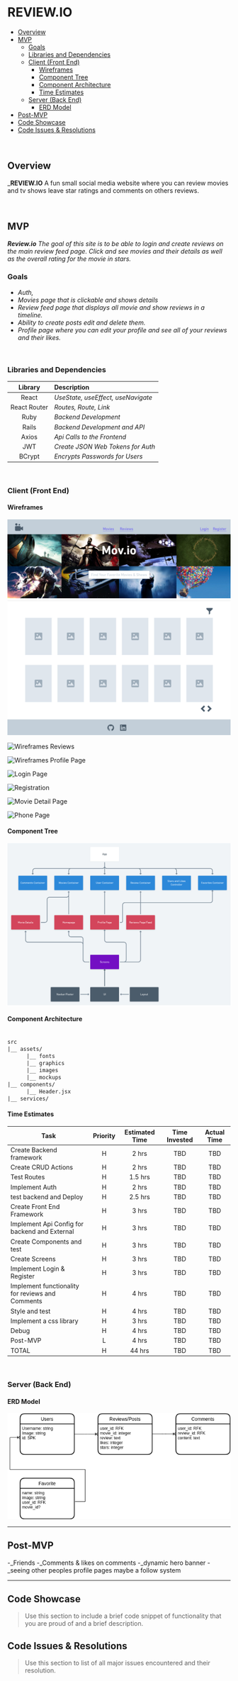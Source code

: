 # REVIEW.IO
- [Overview](#overview)
- [MVP](#mvp)
  - [Goals](#goals)
  - [Libraries and Dependencies](#libraries-and-dependencies)
  - [Client (Front End)](#client-front-end)
    - [Wireframes](#wireframes)
    - [Component Tree](#component-tree)
    - [Component Architecture](#component-architecture)
    - [Time Estimates](#time-estimates)
  - [Server (Back End)](#server-back-end)
    - [ERD Model](#erd-model)
- [Post-MVP](#post-mvp)
- [Code Showcase](#code-showcase)
- [Code Issues & Resolutions](#code-issues--resolutions)

<br>

## Overview

_**REVIEW.IO** A fun small social media website where you can review movies and tv shows leave star ratings and comments on others reviews.


<br>

## MVP

_**Review.io** The goal of this site is to be able to login and create reviews on the main review feed page. Click and see movies and their details as well as the overall rating for the movie in stars._ 
<br>

### Goals

- _Auth,_
- _Movies page that is clickable and shows details_
- _Review feed page that displays all movie and show reviews in a timeline._
- _Ability to create posts edit and delete them._
- _Profile page where you can edit your profile and see all of your reviews and their likes._

<br>

### Libraries and Dependencies


|     Library      | Description                                |
| :--------------: | :----------------------------------------- |
|      React       |     _UseState, useEffect, useNavigate_     |
|   React Router   |           _Routes, Route, Link_            |
|       Ruby       |             _Backend Development_          |
|       Rails      |        _Backend Development and API_       |
|       Axios      |         _Api Calls to the Frontend_        |
|       JWT        |       _Create JSON Web Tokens for Auth_    |
|      BCrypt      |        _Encrypts Passwords for Users_      |

<br>

### Client (Front End)

#### Wireframes



![Wireframes](https://raw.githubusercontent.com/Jacobdye99/P4-placeholder/main/Assets/P4.png)


![Wireframes Reviews](https://github.com/Jacobdye99/Review.io/blob/main/Assets/P4%20(1).png?raw=true)


![Wireframes Profile Page](https://github.com/Jacobdye99/Review.io/blob/main/Assets/P4%20(2).png?raw=true)


![Login Page](https://github.com/Jacobdye99/Review.io/blob/main/Assets/P4%20(3).png?raw=true)


![Registration](https://github.com/Jacobdye99/Review.io/blob/main/Assets/P4%20(4).png?raw=true)


![Movie Detail Page](https://github.com/Jacobdye99/Review.io/blob/main/Assets/P4%20(5).png?raw=true)


![Phone Page](https://github.com/Jacobdye99/Review.io/blob/main/Assets/P4%20(6).png?raw=true)



#### Component Tree

![Component Tree](https://github.com/Jacobdye99/P4-placeholder/blob/main/Assets/Heirarchy.png?raw=true)

#### Component Architecture



``` structure

src
|__ assets/
      |__ fonts
      |__ graphics
      |__ images
      |__ mockups
|__ components/
      |__ Header.jsx
|__ services/

```

#### Time Estimates

| Task                | Priority | Estimated Time | Time Invested | Actual Time |
| ------------------- | :------: | :------------: | :-----------: | :---------: |
| Create Backend framework   |    H     |     2 hrs      |     TBD     |    TBD    |
| Create CRUD Actions |    H     |     2 hrs      |     TBD     |     TBD     |
| Test Routes |    H     |     1.5 hrs      |     TBD     |     TBD     |
| Implement Auth |    H     |     2 hrs      |     TBD     |     TBD     |
| test backend and Deploy |    H     |     2.5 hrs      |     TBD     |     TBD     |
| Create Front End Framework |    H     |     3 hrs      |     TBD     |     TBD     |
| Implement Api Config for backend and External |    H     |     3 hrs      |     TBD     |     TBD     |
| Create Components and test |    H     |     3 hrs      |     TBD     |     TBD     |
| Create Screens |    H     |     3 hrs      |     TBD     |     TBD     |
| Implement Login & Register |    H     |     3 hrs      |     TBD     |     TBD     |
| Implement functionality for reviews and Comments |    H     |     4 hrs      |     TBD     |     TBD     |
| Style and test |    H     |     4 hrs      |     TBD     |     TBD     |
| Implement a css library |    H     |     3 hrs      |     TBD     |     TBD     |
| Debug |    H     |     4 hrs      |     TBD     |     TBD     |
| Post-MVP |    L     |     4 hrs      |     TBD     |     TBD     |
| TOTAL               |    H     |     44 hrs      |     TBD     |     TBD     |


<br>

### Server (Back End)

#### ERD Model

![ERD Review.io](https://github.com/Jacobdye99/P4-placeholder/blob/main/Assets/Untitled%20Diagram.drawio.png?raw=true)
<br>

***

## Post-MVP
-_Friends
-_Comments & likes on comments
-_dynamic hero banner
-_seeing other peoples profile pages maybe a follow system


***

## Code Showcase

> Use this section to include a brief code snippet of functionality that you are proud of and a brief description.

## Code Issues & Resolutions

> Use this section to list of all major issues encountered and their resolution.
